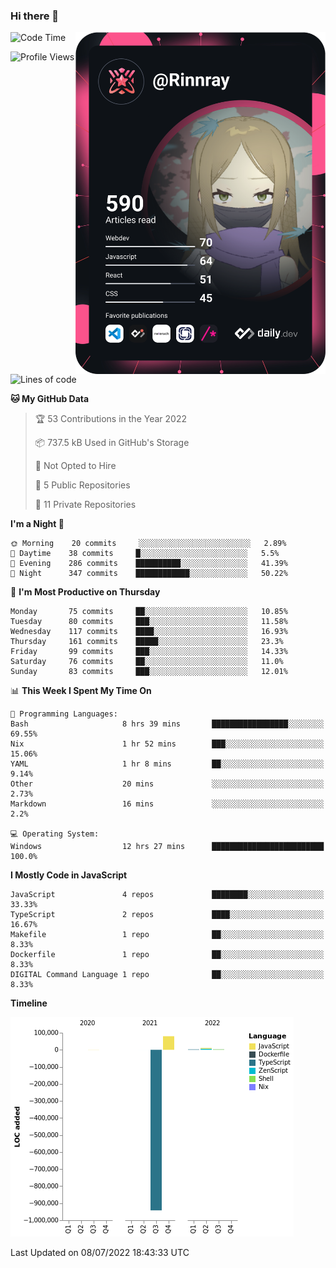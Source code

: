 ### Hi there 👋

<div align="left">
 <a href="https://app.daily.dev/Rinnray">
   <img 
        align="right"
        src="https://github.com/Rinnray/Rinnray/blob/main/devcard.svg" 
        width="400" 
        alt="Rinnray's Dev Card"/>
 </a>
</div>




<!--START_SECTION:waka-->
![Code Time](http://img.shields.io/badge/Code%20Time-0%20secs-blue)

![Profile Views](http://img.shields.io/badge/Profile%20Views-0-blue)

![Lines of code](https://img.shields.io/badge/From%20Hello%20World%20I%27ve%20Written--846%20Thousand%20lines%20of%20code-blue)

**🐱 My GitHub Data** 

> 🏆 53 Contributions in the Year 2022
 > 
> 📦 737.5 kB Used in GitHub's Storage 
 > 
> 🚫 Not Opted to Hire
 > 
> 📜 5 Public Repositories 
 > 
> 🔑 11 Private Repositories  
 > 
**I'm a Night 🦉** 

```text
🌞 Morning    20 commits     ░░░░░░░░░░░░░░░░░░░░░░░░░   2.89% 
🌆 Daytime    38 commits     █░░░░░░░░░░░░░░░░░░░░░░░░   5.5% 
🌃 Evening    286 commits    ██████████░░░░░░░░░░░░░░░   41.39% 
🌙 Night      347 commits    ████████████░░░░░░░░░░░░░   50.22%

```
📅 **I'm Most Productive on Thursday** 

```text
Monday       75 commits     ██░░░░░░░░░░░░░░░░░░░░░░░   10.85% 
Tuesday      80 commits     ███░░░░░░░░░░░░░░░░░░░░░░   11.58% 
Wednesday    117 commits    ████░░░░░░░░░░░░░░░░░░░░░   16.93% 
Thursday     161 commits    █████░░░░░░░░░░░░░░░░░░░░   23.3% 
Friday       99 commits     ███░░░░░░░░░░░░░░░░░░░░░░   14.33% 
Saturday     76 commits     ██░░░░░░░░░░░░░░░░░░░░░░░   11.0% 
Sunday       83 commits     ███░░░░░░░░░░░░░░░░░░░░░░   12.01%

```


📊 **This Week I Spent My Time On** 

```text
💬 Programming Languages: 
Bash                     8 hrs 39 mins       █████████████████░░░░░░░░   69.55% 
Nix                      1 hr 52 mins        ███░░░░░░░░░░░░░░░░░░░░░░   15.06% 
YAML                     1 hr 8 mins         ██░░░░░░░░░░░░░░░░░░░░░░░   9.14% 
Other                    20 mins             ░░░░░░░░░░░░░░░░░░░░░░░░░   2.73% 
Markdown                 16 mins             ░░░░░░░░░░░░░░░░░░░░░░░░░   2.2%

💻 Operating System: 
Windows                  12 hrs 27 mins      █████████████████████████   100.0%

```

**I Mostly Code in JavaScript** 

```text
JavaScript               4 repos             ████████░░░░░░░░░░░░░░░░░   33.33% 
TypeScript               2 repos             ████░░░░░░░░░░░░░░░░░░░░░   16.67% 
Makefile                 1 repo              ██░░░░░░░░░░░░░░░░░░░░░░░   8.33% 
Dockerfile               1 repo              ██░░░░░░░░░░░░░░░░░░░░░░░   8.33% 
DIGITAL Command Language 1 repo              ██░░░░░░░░░░░░░░░░░░░░░░░   8.33%

```


**Timeline**

![Chart not found](https://raw.githubusercontent.com/Rinnray/Rinnray/main/charts/bar_graph.png) 


 Last Updated on 08/07/2022 18:43:33 UTC
<!--END_SECTION:waka-->


<!--
**Rinnray/Rinnray** is a ✨ _special_ ✨ repository because its `README.md` (this file) appears on your GitHub profile.

Here are some ideas to get you started:

- 🔭 I’m currently working on ...
- 🌱 I’m currently learning ...
- 👯 I’m looking to collaborate on ...
- 🤔 I’m looking for help with ...
- 💬 Ask me about ...
- 📫 How to reach me: ...
- 😄 Pronouns: ...
- ⚡ Fun fact: ...
-->
